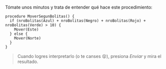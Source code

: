 Tómate unos minutos y trata de entender qué hace este procedimiento:

```gobstones
procedure MoverSegunBolitas() {
  if (nroBolitas(Azul) + nroBolitas(Negro) + nroBolitas(Rojo) + nroBolitas(Verde) > 10) {
    Mover(Este)
  } else {
    Mover(Norte)
  }
}
```

> Cuando logres interpretarlo (o te canses :stuck_out_tongue_closed_eyes:), presiona _Enviar_ y mira el resultado.